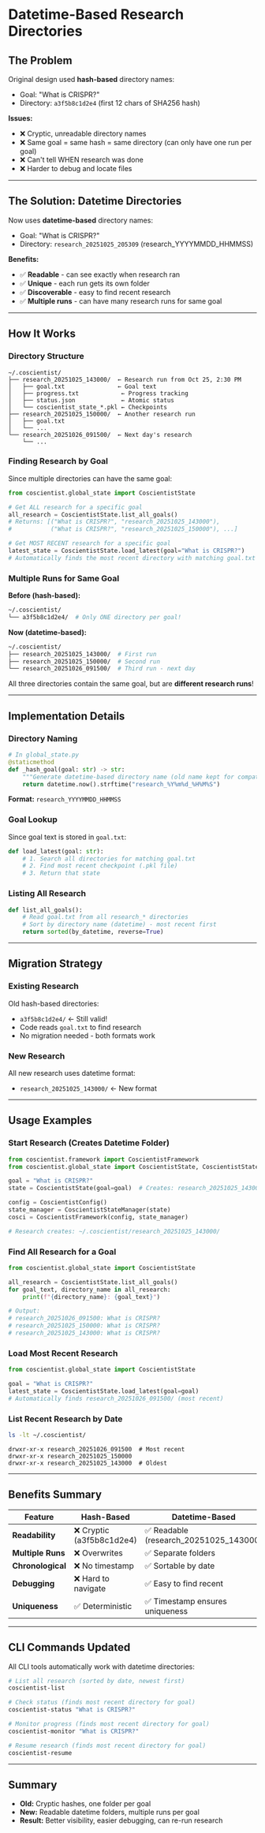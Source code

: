 # Datetime-Based Research Directories

## The Problem

Original design used **hash-based** directory names:
- Goal: "What is CRISPR?"
- Directory: `a3f5b8c1d2e4` (first 12 chars of SHA256 hash)

**Issues:**
- ❌ Cryptic, unreadable directory names
- ❌ Same goal = same hash = same directory (can only have one run per goal)
- ❌ Can't tell WHEN research was done
- ❌ Harder to debug and locate files

---

## The Solution: Datetime Directories

Now uses **datetime-based** directory names:
- Goal: "What is CRISPR?"
- Directory: `research_20251025_205309` (research_YYYYMMDD_HHMMSS)

**Benefits:**
- ✅ **Readable** - can see exactly when research ran
- ✅ **Unique** - each run gets its own folder
- ✅ **Discoverable** - easy to find recent research
- ✅ **Multiple runs** - can have many research runs for same goal

---

## How It Works

### Directory Structure

```
~/.coscientist/
├── research_20251025_143000/  ← Research run from Oct 25, 2:30 PM
│   ├── goal.txt               ← Goal text
│   ├── progress.txt            ← Progress tracking
│   ├── status.json             ← Atomic status
│   └── coscientist_state_*.pkl ← Checkpoints
├── research_20251025_150000/  ← Another research run
│   ├── goal.txt
│   └── ...
└── research_20251026_091500/  ← Next day's research
    └── ...
```

### Finding Research by Goal

Since multiple directories can have the same goal:

```python
from coscientist.global_state import CoscientistState

# Get ALL research for a specific goal
all_research = CoscientistState.list_all_goals()
# Returns: [("What is CRISPR?", "research_20251025_143000"), 
#           ("What is CRISPR?", "research_20251025_150000"), ...]

# Get MOST RECENT research for a specific goal
latest_state = CoscientistState.load_latest(goal="What is CRISPR?")
# Automatically finds the most recent directory with matching goal.txt
```

### Multiple Runs for Same Goal

**Before (hash-based):**
```bash
~/.coscientist/
└── a3f5b8c1d2e4/  # Only ONE directory per goal!
```

**Now (datetime-based):**
```bash
~/.coscientist/
├── research_20251025_143000/  # First run
├── research_20251025_150000/  # Second run
└── research_20251026_091500/  # Third run - next day
```

All three directories contain the same goal, but are **different research runs**!

---

## Implementation Details

### Directory Naming

```python
# In global_state.py
@staticmethod
def _hash_goal(goal: str) -> str:
    """Generate datetime-based directory name (old name kept for compatibility)"""
    return datetime.now().strftime("research_%Y%m%d_%H%M%S")
```

**Format:** `research_YYYYMMDD_HHMMSS`

### Goal Lookup

Since goal text is stored in `goal.txt`:

```python
def load_latest(goal: str):
    # 1. Search all directories for matching goal.txt
    # 2. Find most recent checkpoint (.pkl file)
    # 3. Return that state
```

### Listing All Research

```python
def list_all_goals():
    # Read goal.txt from all research_* directories
    # Sort by directory name (datetime) - most recent first
    return sorted(by_datetime, reverse=True)
```

---

## Migration Strategy

### Existing Research

Old hash-based directories:
- `a3f5b8c1d2e4/` ← Still valid!
- Code reads `goal.txt` to find research
- No migration needed - both formats work

### New Research

All new research uses datetime format:
- `research_20251025_143000/` ← New format

---

## Usage Examples

### Start Research (Creates Datetime Folder)

```python
from coscientist.framework import CoscientistFramework
from coscientist.global_state import CoscientistState, CoscientistStateManager

goal = "What is CRISPR?"
state = CoscientistState(goal=goal)  # Creates: research_20251025_143000/

config = CoscientistConfig()
state_manager = CoscientistStateManager(state)
cosci = CoscientistFramework(config, state_manager)

# Research creates: ~/.coscientist/research_20251025_143000/
```

### Find All Research for a Goal

```python
from coscientist.global_state import CoscientistState

all_research = CoscientistState.list_all_goals()
for goal_text, directory_name in all_research:
    print(f"{directory_name}: {goal_text}")

# Output:
# research_20251026_091500: What is CRISPR?
# research_20251025_150000: What is CRISPR?
# research_20251025_143000: What is CRISPR?
```

### Load Most Recent Research

```python
from coscientist.global_state import CoscientistState

goal = "What is CRISPR?"
latest_state = CoscientistState.load_latest(goal=goal)
# Automatically finds research_20251026_091500/ (most recent)
```

### List Recent Research by Date

```bash
ls -lt ~/.coscientist/
```

```
drwxr-xr-x research_20251026_091500  # Most recent
drwxr-xr-x research_20251025_150000
drwxr-xr-x research_20251025_143000  # Oldest
```

---

## Benefits Summary

| Feature | Hash-Based | Datetime-Based |
|---------|-----------|----------------|
| **Readability** | ❌ Cryptic (a3f5b8c1d2e4) | ✅ Readable (research_20251025_143000) |
| **Multiple Runs** | ❌ Overwrites | ✅ Separate folders |
| **Chronological** | ❌ No timestamp | ✅ Sortable by date |
| **Debugging** | ❌ Hard to navigate | ✅ Easy to find recent |
| **Uniqueness** | ✅ Deterministic | ✅ Timestamp ensures uniqueness |

---

## CLI Commands Updated

All CLI tools automatically work with datetime directories:

```bash
# List all research (sorted by date, newest first)
coscientist-list

# Check status (finds most recent directory for goal)
coscientist-status "What is CRISPR?"

# Monitor progress (finds most recent directory for goal)
coscientist-monitor "What is CRISPR?"

# Resume research (finds most recent directory for goal)
coscientist-resume
```

---

## Summary

- **Old:** Cryptic hashes, one folder per goal
- **New:** Readable datetime folders, multiple runs per goal
- **Result:** Better visibility, easier debugging, can re-run research

